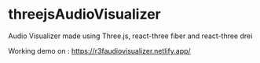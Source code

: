 # threejsAudioVisualizer
Audio Visualizer made using Three.js, react-three fiber and react-three drei

Working demo on : https://r3faudiovisualizer.netlify.app/
